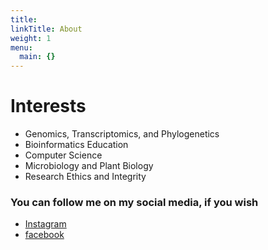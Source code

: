 ```yaml
---
title:
linkTitle: About
weight: 1
menu:
  main: {}
---
```


# Interests

 * Genomics, Transcriptomics, and Phylogenetics
 * Bioinformatics Education
 * Computer Science
 * Microbiology and Plant Biology
 * Research Ethics and Integrity

### You can follow me on my social media, if you wish

 * [Instagram](https://www.instagram.com/renato.correa.182)
 * [facebook](https://www.facebook.com/renato.correa.182)
